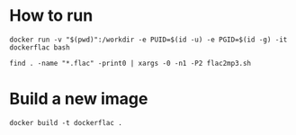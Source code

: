 # How to run

`docker run -v "$(pwd)":/workdir -e PUID=$(id -u) -e PGID=$(id -g) -it dockerflac bash`

`find . -name "*.flac" -print0 | xargs -0 -n1 -P2 flac2mp3.sh`


# Build a new image
`docker build -t dockerflac .`
